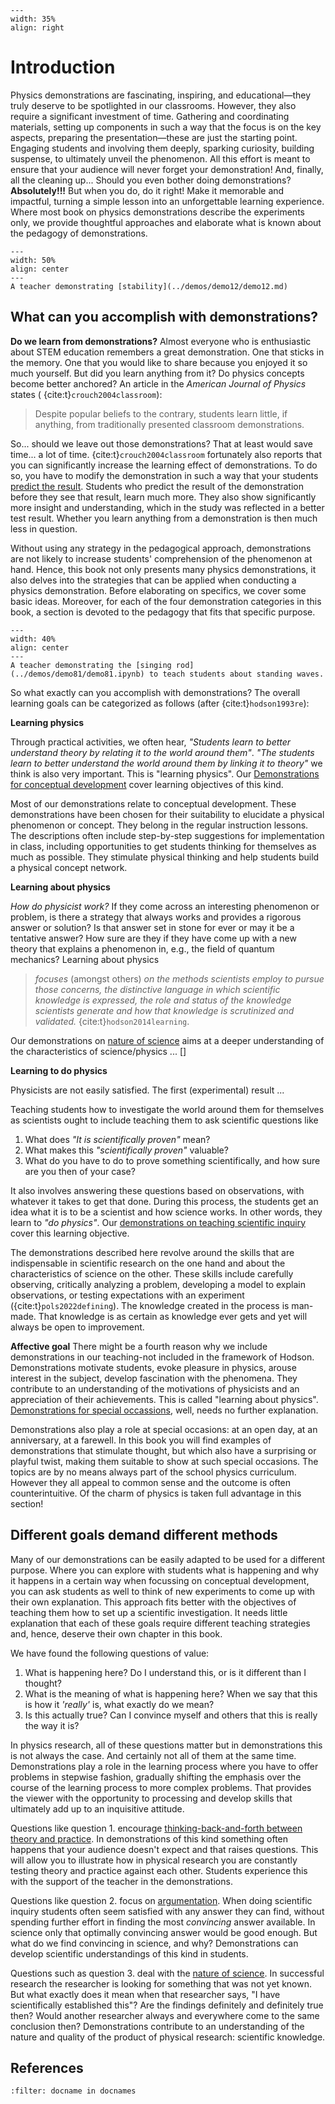 ```{figure} ../figures/busy.png
---
width: 35%
align: right
```

# Introduction

Physics demonstrations are fascinating, inspiring, and educational—they truly deserve to be spotlighted in our classrooms. However, they also require a significant investment of time. Gathering and coordinating materials, setting up components in such a way that the focus is on the key aspects, preparing the presentation—these are just the starting point. Engaging students and involving them deeply, sparking curiosity, building suspense, to ultimately unveil the phenomenon. All this effort is meant to ensure that your audience will never forget your demonstration! And, finally, all the cleaning up... Should you even bother doing demonstrations? **Absolutely!!!** But when you do, do it right! Make it memorable and impactful, turning a simple lesson into an unforgettable learning experience. Where most book on physics demonstrations describe the experiments only, we provide thoughtful approaches and elaborate what is known about the pedagogy of demonstrations.

```{figure} ../demos/demo12/demo12_figure2.jpg
---
width: 50%
align: center
---
A teacher demonstrating [stability](../demos/demo12/demo12.md)
```

## What can you accomplish with demonstrations?
**Do we learn from demonstrations?**
Almost everyone who is enthusiastic about STEM education remembers a great demonstration. One that sticks in the memory. One that you would like to share because you enjoyed it so much yourself. But did you learn anything from it? Do physics concepts become better anchored? An article in the *American Journal of Physics* states ( {cite:t}`crouch2004classroom`):

> Despite popular beliefs to the contrary, students learn little, if anything, from traditionally presented classroom demonstrations.

So... should we leave out those demonstrations? That at least would save time... a lot of time. {cite:t}`crouch2004classroom` fortunately also reports that you can significantly increase the learning effect of demonstrations. To do so, you have to modify the demonstration in such a way that your students [predict the result](PoE). Students who predict the result of the demonstration before they see that result, learn much more. They also show significantly more insight and understanding, which in the study was reflected in a better test result. Whether you learn anything from a demonstration is then much less in question.

Without using any strategy in the pedagogical approach, demonstrations are not likely to increase students' comprehension of the phenomenon at hand. Hence, this book not only presents many physics demonstrations, it also delves into the strategies that can be applied when conducting a physics demonstration. Before elaborating on specifics, we cover some basic ideas. Moreover, for each of the four demonstration categories in this book, a section is devoted to the pedagogy that fits that specific purpose.

``` {figure} Figures/singingrod.jpg
---
width: 40%
align: center
---
A teacher demonstrating the [singing rod](../demos/demo81/demo81.ipynb) to teach students about standing waves.
```

So what exactly can you accomplish with demonstrations? The overall learning goals can be categorized as follows (after {cite:t}`hodson1993re`):

**Learning physics**

Through practical activities, we often hear, *"Students learn to better understand theory by relating it to the world around them"*. *"The students learn to better understand the world around them by linking it to theory"* we think is also very important. This is "learning physics". Our [Demonstrations for conceptual development](../demos/Conceptdemos1.md) cover learning objectives of this kind. 

Most of our demonstrations relate to conceptual development. These demonstrations have been chosen for their suitability to elucidate a physical phenomenon or concept. They belong in the regular instruction lessons. The descriptions often include step-by-step suggestions for implementation in class, including opportunities to get students thinking for themselves as much as possible. They stimulate physical thinking and help students build a physical concept network.

**Learning about physics**

*How do physicist work?* If they come across an interesting phenomenon or problem, is there a strategy that always works and provides a rigorous answer or solution? Is that answer set in stone for ever or may it be a tentative answer? How sure are they if they have come up with a new theory that explains a phenomenon in, e.g., the field of quantum mechanics? Learning about physics 
> *focuses* (amongst others) *on the methods scientists employ to pursue those concerns, the distinctive language in which scientific knowledge is expressed, the role and status of the knowledge scientists generate and how that knowledge is scrutinized and validated.* {cite:t}`hodson2014learning`.

Our demonstrations on [nature of science](../demos/NOSdemos.md) aims at a deeper understanding of the characteristics of science/physics ... []

**Learning to do physics**

Physicists are not easily satisfied. The first (experimental) result ...  


Teaching students how to investigate the world around them for themselves as scientists ought to include teaching them to ask scientific questions like
1. What does *"It is scientifically proven"* mean? 
2. What makes this *"scientifically proven"* valuable? 
3. What do you have to do to prove something scientifically, and how sure are you then of your case?

It also involves answering these questions based on observations, with whatever it takes to get that done. During this process, the students get an idea what it is to be a scientist and how science works. In other words, they learn to *"do physics"*. Our [demonstrations on teaching scientific inquiry](../demos/Inquirydemos.md) cover this learning objective.

The demonstrations described here revolve around the skills that are indispensable in scientific research on the one hand and about the characteristics of science on the other. These skills include carefully observing, critically analyzing a problem, developing a model to explain observations, or testing expectations with an experiment ({cite:t}`pols2022defining`). The knowledge created in the process is man-made. That knowledge is as certain as knowledge ever gets and yet will always be open to improvement. 






**Affective goal**
There might be a fourth reason why we include demonstrations in our teaching-not included in the framework of Hodson. Demonstrations motivate students, evoke pleasure in physics, arouse interest in the subject, develop fascination with the phenomena. They contribute to an understanding of the motivations of physicists and an appreciation of their achievements. This is called "learning about physics". [Demonstrations for special occassions](../demos/Specialdemos.md), well, needs no further explanation.

Demonstrations also play a role at special occasions: at an open day, at an anniversary, at a farewell. In this book you  will find examples of demonstrations that stimulate thought, but which also have a surprising or playful twist, making them suitable to show at such special occasions. The topics are by no means always part of the school physics curriculum. However they all appeal to common sense and the outcome is often counterintuitive. Of the charm of physics is taken full advantage in this section!

## Different goals demand different methods
Many of our demonstrations can be easily adapted to be used for a different purpose. Where you can explore with students what is happening and why it happens in a certain way when focussing on conceptual development, you can ask students as well to think of new experiments to come up with their own explanation. This approach fits better with the objectives of teaching them how to set up a scientific investigation. It needs little explanation that each of these goals require different teaching strategies and, hence, deserve their own chapter in this book.

We have found the following questions of value: 
1. What is happening here? Do I understand this, or is it different than I thought?
2. What is the meaning of what is happening here? When we say that this is how it *'really'* is, what exactly do we mean?
3. Is this actually true? Can I convince myself and others that this is really the way it is?

In physics research, all of these questions matter but in demonstrations this is not always the case. And certainly not all of them at the same time. Demonstrations play a role in the learning process where you have to offer problems in stepwise fashion, gradually shifting the emphasis over the course of the learning process to more complex problems. That provides the viewer with the opportunity to processing and develop skills that ultimately add up to an inquisitive attitude.

Questions like question 1. encourage [thinking-back-and-forth between theory and practice](../Pedagogy/BackAndForthThinking.md). In demonstrations of this kind  something often happens that your audience doesn't expect and that raises questions. This will allow you to illustrate how in physical research you are constantly testing theory and practice against each other. Students experience this with the support of the teacher in the demonstrations. 

Questions like question 2. focus on [argumentation](../Pedagogy/Argumentation.md). When doing scientific inquiry students often seem satisfied with any answer they can find, without spending further effort in finding the most *convincing* answer available. In science only that optimally convincing answer would be good enough.
But what do we find convincing in science, and why? Demonstrations can develop scientific understandings of this kind in students. 

Questions such as question 3. deal with the [nature of science](../Pedagogy/Nos.md). In successful research the researcher is looking for something that was not yet known. 
But what exactly does it mean when that researcher says, "I have scientifically established this"? Are the findings definitely and definitely true then? Would another researcher always and everywhere come to the same conclusion then? Demonstrations contribute to an understanding of the nature and quality of the product of physical research: scientific knowledge. 




## References
```{bibliography}
:filter: docname in docnames
```
